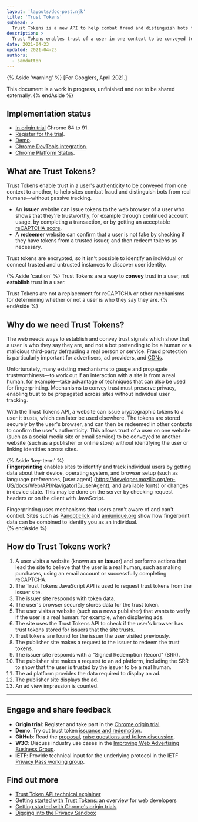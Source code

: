 ```yaml
---
layout: 'layouts/doc-post.njk'
title: 'Trust Tokens'
subhead: >
  Trust Tokens is a new API to help combat fraud and distinguish bots from real humans, without passive tracking.
description: >
  Trust Tokens enables trust of a user in one context to be conveyed to another context, without identifying the user or linking the two identities. The API enables an origin to issue cryptographic tokens to a user it trusts. The tokens are stored by the user's browser. The browser can then use the tokens in other contexts to evaluate the user's authenticity. 
date: 2021-04-23
updated: 2021-04-23
authors:
  - samdutton
---
```


{% Aside 'warning' %}
[For Googlers, April 2021.]

This document is a work in progress, unfinished and not to be shared externally.
{% endAside %}


## Implementation status

* [In origin trial](https://web.dev/origin-trials/) Chrome 84 to 91.
* [Register for the trial](https://developer.chrome.com/origintrials/#/view_trial/2479231594867458049).
* [Demo](https://trust-token-demo.glitch.me/).
* [Chrome DevTools integration](https://developers.google.com/web/updates/2021/01/devtools?utm_source=devtools#trust-token).
* [Chrome Platform Status](https://www.chromestatus.com/feature/5078049450098688).


## What are Trust Tokens?

Trust Tokens enable trust in a user's authenticity to be conveyed from one context to another, to 
help sites combat fraud and distinguish bots from real humans—without passive tracking.

* An **issuer** website can issue tokens to the web browser of a user who shows that they're
trustworthy, for example through continued account usage, by completing a transaction, or by getting
an acceptable [reCAPTCHA score](https://developers.google.com/recaptcha).
* A **redeemer** website can confirm that a user is not fake by checking if they have tokens from a
trusted issuer, and then redeem tokens as necessary.

Trust tokens are encrypted, so it isn't possible to identify an individual or connect trusted and 
untrusted instances to discover user identity.

{% Aside 'caution' %}
Trust Tokens are a way to **convey** trust in a user, not **establish** trust in a user. 

Trust Tokens are not a replacement for reCAPTCHA or other mechanisms for determining whether or not 
a user is who they say they are.
{% endAside %}


## Why do we need Trust Tokens?

The web needs ways to establish and convey trust signals which show that a user is who they say 
they are, and not a bot pretending to be a human or a malicious third-party defrauding a real person
or service. Fraud protection is particularly important for advertisers, ad providers, and 
[CDNs](https://www.cloudflare.com/en-gb/learning/cdn/what-is-a-cdn/).   

Unfortunately, many existing mechanisms to gauge and propagate trustworthiness—to work out if an 
interaction with a site is from a real human, for example—take advantage of techniques that can also 
be used for fingerprinting. Mechanisms to convey trust must preserve privacy, enabling trust to be 
propagated across sites without individual user tracking.

With the Trust Tokens API, a website can issue cryptographic tokens to a user it trusts, which can 
later be used elsewhere. The tokens are stored securely by the user's browser, and can then be 
redeemed in other contexts to confirm the user's authenticity. This allows trust of a user on one 
website (such as a social media site or email service) to be conveyed to another website (such as a 
publisher or online store) without identifying the user or linking identities across sites.
  
{% Aside 'key-term' %}  
**Fingerprinting** enables sites to identify and track individual users by getting data about their
device, operating system, and browser setup (such as language preferences, [user agent]
(https://developer.mozilla.org/en-US/docs/Web/API/NavigatorID/userAgent), and available fonts) or 
changes in device state. This may be done on the server by checking request headers or on the client
with JavaScript.

Fingerprinting uses mechanisms that users aren't aware of and can't control. Sites such as 
[Panopticlick](https://panopticlick.eff.org/) and [amiunique.org](https://amiunique.org/) show how
fingerprint data can be combined to identify you as an individual.  
{% endAside %} 


## How do Trust Tokens work?

1. A user visits a website (known as an **issuer**) and performs actions that lead the site to 
believe that the user is a real human, such as making purchases, using an email account or 
successfully completing reCAPTCHA.
1. The Trust Tokens JavaScript API is used to request trust tokens from the issuer site.
1. The issuer site responds with token data.
1. The user's browser securely stores data for the trust token.
1. The user visits a website (such as a news publisher) that wants to verify if the user is a real 
human: for example, when displaying ads.
1. The site uses the Trust Tokens API to check if the user's browser has trust tokens stored for 
issuers that the site trusts.
1. Trust tokens are found for the issuer the user visited previously.
1. The publisher site makes a request to the issuer to redeem the trust tokens.
1. The issuer site responds with a "Signed Redemption Record" (SRR).
1. The publisher site makes a request to an ad platform, including the SRR to show that the user is 
trusted by the issuer to be a real human.
1. The ad platform provides the data required to display an ad.
1. The publisher site displays the ad.
1. An ad view impression is counted.

---

## Engage and share feedback

* **Origin trial**: Register and take part in the [Chrome origin trial](https://developer.chrome.com/origintrials/#/view_trial/2479231594867458049).
* **Demo**: Try out trust token [issuance and redemption](https://trust-token-demo.glitch.me/).
* **GitHub**: Read the [proposal](https://github.com/WICG/trust-token-api), [raise questions and 
follow discussion](https://github.com/WICG/trust-token-api/issues).
* **W3C**: Discuss industry use cases in the [Improving Web Advertising Business&nbsp;Group](https://www.w3.org/community/web-adv/participants).
* **IETF**: Provide technical input for the underlying protocol in the IETF 
[Privacy&nbsp;Pass&nbsp;working group](https://datatracker.ietf.org/wg/privacypass/about/).


## Find out more

* [Trust Token API technical explainer](https://github.com/dvorak42/trust-token-api)
* [Getting started with Trust Tokens](https://web.dev/trust-tokens/): an overview for web developers
* [Getting started with Chrome's origin trials](https://web.dev/origin-trials)
* [Digging into the Privacy Sandbox](https://web.dev/digging-into-the-privacy-sandbox)


